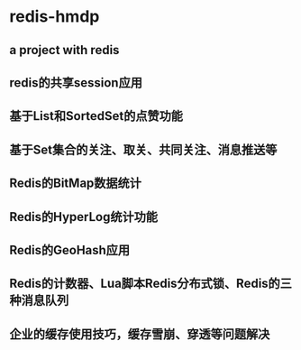 # redis-hmdp
## a project with redis
## redis的共享session应用
## 基于List和SortedSet的点赞功能
## 基于Set集合的关注、取关、共同关注、消息推送等
## Redis的BitMap数据统计
## Redis的HyperLog统计功能
## Redis的GeoHash应用
## Redis的计数器、Lua脚本Redis分布式锁、Redis的三种消息队列
## 企业的缓存使用技巧，缓存雪崩、穿透等问题解决

